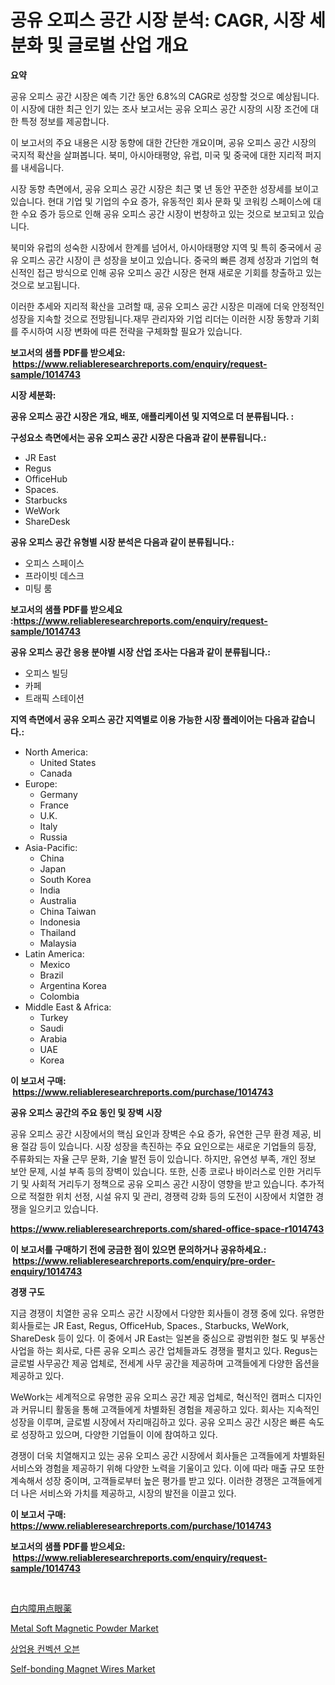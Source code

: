 <p><h1>공유 오피스 공간 시장 분석: CAGR, 시장 세분화 및 글로벌 산업 개요</h1></p><p><strong>요약</strong></p>
<p><p>공유 오피스 공간 시장은 예측 기간 동안 6.8%의 CAGR로 성장할 것으로 예상됩니다. 이 시장에 대한 최근 인기 있는 조사 보고서는 공유 오피스 공간 시장의 시장 조건에 대한 특정 정보를 제공합니다.</p><p>이 보고서의 주요 내용은 시장 동향에 대한 간단한 개요이며, 공유 오피스 공간 시장의 국지적 확산을 살펴봅니다. 북미, 아시아태평양, 유럽, 미국 및 중국에 대한 지리적 퍼지를 내세웁니다.</p><p>시장 동향 측면에서, 공유 오피스 공간 시장은 최근 몇 년 동안 꾸준한 성장세를 보이고 있습니다. 현대 기업 및 기업의 수요 증가, 유동적인 회사 문화 및 코워킹 스페이스에 대한 수요 증가 등으로 인해 공유 오피스 공간 시장이 번창하고 있는 것으로 보고되고 있습니다.</p><p>북미와 유럽의 성숙한 시장에서 한계를 넘어서, 아시아태평양 지역 및 특히 중국에서 공유 오피스 공간 시장이 큰 성장을 보이고 있습니다. 중국의 빠른 경제 성장과 기업의 혁신적인 접근 방식으로 인해 공유 오피스 공간 시장은 현재 새로운 기회를 창출하고 있는 것으로 보고됩니다.</p><p>이러한 추세와 지리적 확산을 고려할 때, 공유 오피스 공간 시장은 미래에 더욱 안정적인 성장을 지속할 것으로 전망됩니다.재무 관리자와 기업 리더는 이러한 시장 동향과 기회를 주시하여 시장 변화에 따른 전략을 구체화할 필요가 있습니다.</p></p>
<p><strong>보고서의 샘플 PDF를 받으세요: &nbsp;<a href="https://www.reliableresearchreports.com/enquiry/request-sample/1014743">https://www.reliableresearchreports.com/enquiry/request-sample/1014743</a></strong></p>
<p><strong>시장 세분화:</strong></p>
<p><strong> 공유 오피스 공간 시장은 개요, 배포, 애플리케이션 및 지역으로 더 분류됩니다. :</strong></p>
<p><strong>구성요소 측면에서는 공유 오피스 공간 시장은 다음과 같이 분류됩니다.:</strong></p>
<p><ul><li>JR East</li><li>Regus</li><li>OfficeHub</li><li>Spaces.</li><li>Starbucks</li><li>WeWork</li><li>ShareDesk</li></ul></p>
<p><strong> 공유 오피스 공간 유형별 시장 분석은 다음과 같이 분류됩니다.:</strong></p>
<p><ul><li>오피스 스페이스</li><li>프라이빗 데스크</li><li>미팅 룸</li></ul></p>
<p><strong>보고서의 샘플 PDF를 받으세요 :<a href="https://www.reliableresearchreports.com/enquiry/request-sample/1014743">https://www.reliableresearchreports.com/enquiry/request-sample/1014743</a></strong></p>
<p><strong> 공유 오피스 공간 응용 분야별 시장 산업 조사는 다음과 같이 분류됩니다.:</strong></p>
<p><ul><li>오피스 빌딩</li><li>카페</li><li>트래픽 스테이션</li></ul></p>
<p><strong>지역 측면에서 공유 오피스 공간 지역별로 이용 가능한 시장 플레이어는 다음과 같습니다.:</strong></p>
<p><ul>
    <li>
        North America:
        <ul>
            <li>United States</li>
            <li>Canada</li>
        </ul>
    </li>
    <li>
        Europe:
        <ul>
            <li>Germany</li>
            <li>France</li>
            <li>U.K.</li>
            <li>Italy</li>
            <li>Russia</li>
        </ul>
    </li>
    <li>
        Asia-Pacific:
        <ul>
            <li>China</li>
            <li>Japan</li>
            <li>South Korea</li>
            <li>India</li>
            <li>Australia</li>
            <li>China Taiwan</li>
            <li>Indonesia</li>
            <li>Thailand</li>
            <li>Malaysia</li>
        </ul>
    </li>
    <li>
        Latin America:
        <ul>
            <li>Mexico</li>
            <li>Brazil</li>
            <li>Argentina Korea</li>
            <li>Colombia</li>
        </ul>
    </li>
    <li>
        Middle East & Africa:
        <ul>
            <li>Turkey</li>
            <li>Saudi</li>
            <li>Arabia</li>
            <li>UAE</li>
            <li>Korea</li>
        </ul>
    </li>
    </ul></p>
<p><strong>이 보고서 구매: &nbsp;<a href="https://www.reliableresearchreports.com/purchase/1014743">https://www.reliableresearchreports.com/purchase/1014743</a></strong></p>
<p><strong>공유 오피스 공간의 주요 동인 및 장벽 시장</strong></p>
<p><p>공유 오피스 공간 시장에서의 핵심 요인과 장벽은 수요 증가, 유연한 근무 환경 제공, 비용 절감 등이 있습니다. 시장 성장을 촉진하는 주요 요인으로는 새로운 기업들의 등장, 주류화되는 자율 근무 문화, 기술 발전 등이 있습니다. 하지만, 유연성 부족, 개인 정보 보안 문제, 시설 부족 등의 장벽이 있습니다. 또한, 신종 코로나 바이러스로 인한 거리두기 및 사회적 거리두기 정책으로 공유 오피스 공간 시장이 영향을 받고 있습니다. 추가적으로 적절한 위치 선정, 시설 유지 및 관리, 경쟁력 강화 등의 도전이 시장에서 치열한 경쟁을 일으키고 있습니다.</p></p>
<p><strong><a href="https://www.reliableresearchreports.com/shared-office-space-r1014743">https://www.reliableresearchreports.com/shared-office-space-r1014743</a></strong></p>
<p><strong>이 보고서를 구매하기 전에 궁금한 점이 있으면 문의하거나 공유하세요.: &nbsp;<a href="https://www.reliableresearchreports.com/enquiry/pre-order-enquiry/1014743">https://www.reliableresearchreports.com/enquiry/pre-order-enquiry/1014743</a></strong></p>
<p><strong>경쟁 구도</strong></p>
<p><p>지금 경쟁이 치열한 공유 오피스 공간 시장에서 다양한 회사들이 경쟁 중에 있다. 유명한 회사들로는 JR East, Regus, OfficeHub, Spaces., Starbucks, WeWork, ShareDesk 등이 있다. 이 중에서 JR East는 일본을 중심으로 광범위한 철도 및 부동산 사업을 하는 회사로, 다른 공유 오피스 공간 업체들과도 경쟁을 펼치고 있다. Regus는 글로벌 사무공간 제공 업체로, 전세계 사무 공간을 제공하며 고객들에게 다양한 옵션을 제공하고 있다.</p><p>WeWork는 세계적으로 유명한 공유 오피스 공간 제공 업체로, 혁신적인 캠퍼스 디자인과 커뮤니티 활동을 통해 고객들에게 차별화된 경험을 제공하고 있다. 회사는 지속적인 성장을 이루며, 글로벌 시장에서 자리매김하고 있다. 공유 오피스 공간 시장은 빠른 속도로 성장하고 있으며, 다양한 기업들이 이에 참여하고 있다.</p><p>경쟁이 더욱 치열해지고 있는 공유 오피스 공간 시장에서 회사들은 고객들에게 차별화된 서비스와 경험을 제공하기 위해 다양한 노력을 기울이고 있다. 이에 따라 매출 규모 또한 계속해서 성장 중이며, 고객들로부터 높은 평가를 받고 있다. 이러한 경쟁은 고객들에게 더 나은 서비스와 가치를 제공하고, 시장의 발전을 이끌고 있다.</p></p>
<p><strong>이 보고서 구매: &nbsp; <a href="https://www.reliableresearchreports.com/purchase/1014743">https://www.reliableresearchreports.com/purchase/1014743</a></strong></p>
<p><strong>보고서의 샘플 PDF를 받으세요: &nbsp;<a href="https://www.reliableresearchreports.com/enquiry/request-sample/1014743">https://www.reliableresearchreports.com/enquiry/request-sample/1014743</a></strong><strong></strong></p>
<p>&nbsp;</p>
<p><p><a href="https://medium.com/@kelscdowell78456/%E7%99%BD%E5%86%85%E9%9A%9C%E7%94%A8%E3%81%AE%E7%9B%AE%E8%96%AC%E3%81%AE%E5%B8%82%E5%A0%B4%E5%88%86%E6%9E%90-%E5%B8%82%E5%A0%B4%E3%82%B7%E3%82%A7%E3%82%A2-%E3%83%88%E3%83%AC%E3%83%B3%E3%83%89-%E6%88%90%E9%95%B7%E3%83%91%E3%82%BF%E3%83%BC%E3%83%B3%E3%81%AE%E8%A7%A3%E8%AA%AD-6c87f86f2df8">白内障用点眼薬</a></p><p><a href="https://www.linkedin.com/pulse/metal-soft-magnetic-powder-market-size-focuses-dynamics-vlz3e?trackingId=xDCaCCgJOtrUxQP4GV36OA%3D%3D">Metal Soft Magnetic Powder Market</a></p><p><a href="https://medium.com/@fly879567/%EC%83%81%EC%97%85%EC%9A%A9-%EB%8C%80%EB%A5%98-%EC%98%A4%EB%B8%90-%EC%8B%9C%EC%9E%A5-%EC%A0%90%EC%9C%A0%EC%9C%A8-%EC%A7%84%ED%99%94-%EB%B0%8F-%EC%8B%9C%EC%9E%A5-%EC%84%B1%EC%9E%A5-%EB%8F%99%ED%96%A5-2024%EB%85%84-2031%EB%85%84-dfa3a71001a1">상업용 컨벡션 오븐</a></p><p><a href="https://www.linkedin.com/pulse/self-bonding-magnet-wires-market-size-global-industry-overview-srrhe?trackingId=LISKpccbylpQEUsq7xJzwQ%3D%3D">Self-bonding Magnet Wires Market</a></p></p>